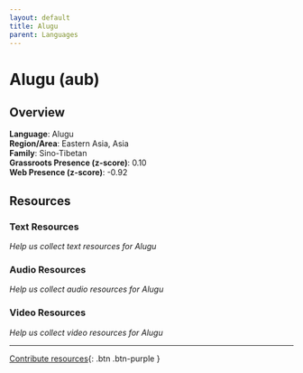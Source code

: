 ```yaml
---
layout: default
title: Alugu
parent: Languages
---
```


# Alugu (aub)

## Overview

**Language**: Alugu  
**Region/Area**: Eastern Asia, Asia  
**Family**: Sino-Tibetan  
**Grassroots Presence (z-score)**: 0.10  
**Web Presence (z-score)**: -0.92  

## Resources

### Text Resources
*Help us collect text resources for Alugu*

### Audio Resources
*Help us collect audio resources for Alugu*

### Video Resources
*Help us collect video resources for Alugu*

---

[Contribute resources](https://forms.office.com/e/1SfLJx3u1r){: .btn .btn-purple }
